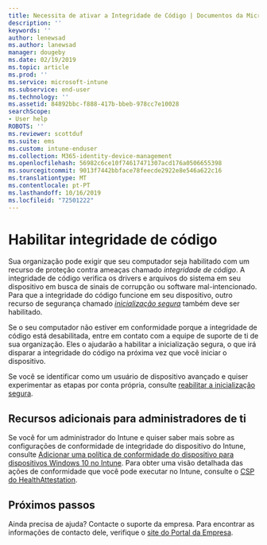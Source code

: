 ```yaml
---
title: Necessita de ativar a Integridade de Código | Documentos da Microsoft
description: ''
keywords: ''
author: lenewsad
ms.author: lanewsad
manager: dougeby
ms.date: 02/19/2019
ms.topic: article
ms.prod: ''
ms.service: microsoft-intune
ms.subservice: end-user
ms.technology: ''
ms.assetid: 84892bbc-f888-417b-bbeb-978cc7e10028
searchScope:
- User help
ROBOTS: ''
ms.reviewer: scottduf
ms.suite: ems
ms.custom: intune-enduser
ms.collection: M365-identity-device-management
ms.openlocfilehash: 56982c6ce10f74617471307acd176a0506655398
ms.sourcegitcommit: 9013f7442bbface78feecde2922e8e546a622c16
ms.translationtype: MT
ms.contentlocale: pt-PT
ms.lasthandoff: 10/16/2019
ms.locfileid: "72501222"
---
```

# <a name="enable-code-integrity"></a>Habilitar integridade de código

Sua organização pode exigir que seu computador seja habilitado com um recurso de proteção contra ameaças chamado *integridade de código*. A integridade de código verifica os drivers e arquivos do sistema em seu dispositivo em busca de sinais de corrupção ou software mal-intencionado. Para que a integridade do código funcione em seu dispositivo, outro recurso de segurança chamado [*inicialização segura*](https://docs.microsoft.com/windows/security/information-protection/secure-the-windows-10-boot-process#secure-boot) também deve ser habilitado.

Se o seu computador não estiver em conformidade porque a integridade de código está desabilitada, entre em contato com a equipe de suporte de ti de sua organização. Eles o ajudarão a habilitar a inicialização segura, o que irá disparar a integridade do código na próxima vez que você iniciar o dispositivo.

Se você se identificar como um usuário de dispositivo avançado e quiser experimentar as etapas por conta própria, consulte [reabilitar a inicialização segura](https://docs.microsoft.com/windows-hardware/manufacture/desktop/disabling-secure-boot#re-enable-secure-boot).

## <a name="additional-resources-for-it-administrators"></a>Recursos adicionais para administradores de ti

Se você for um administrador do Intune e quiser saber mais sobre as configurações de conformidade de integridade do dispositivo do Intune, consulte [Adicionar uma política de conformidade do dispositivo para dispositivos Windows 10 no Intune](https://docs.microsoft.com/intune/protect/compliance-policy-create-windows.md). Para obter uma visão detalhada das ações de conformidade que você pode executar no Intune, consulte o [CSP do HealthAttestation](https://docs.microsoft.com/windows/client-management/mdm/healthattestation-csp#step-8-take-appropriate-policy-action-based-on-evaluation-results).  

## <a name="next-steps"></a>Próximos passos

Ainda precisa de ajuda? Contacte o suporte da empresa. Para encontrar as informações de contacto dele, verifique o [site do Portal da Empresa](https://go.microsoft.com/fwlink/?linkid=2010980).
